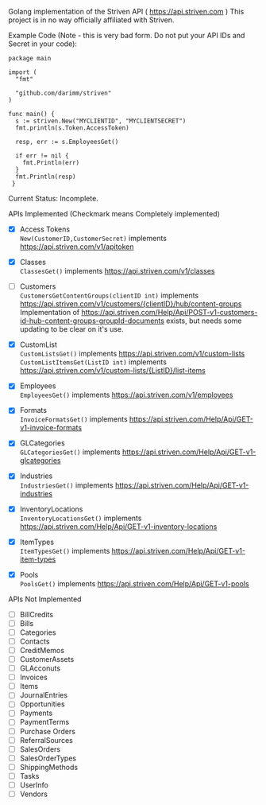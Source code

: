 Golang implementation of the Striven API ( https://api.striven.com ) 
This project is in no way officially affiliated with Striven.

Example Code (Note - this is very bad form. Do not put your API IDs and Secret in your code): 
```
package main

import (
  "fmt"
  
  "github.com/darimm/striven"
)

func main() {
  s := striven.New("MYCLIENTID", "MYCLIENTSECRET")
  fmt.println(s.Token.AccessToken)
 
  resp, err := s.EmployeesGet()
  
  if err != nil {
    fmt.Println(err)
  }
  fmt.Println(resp)
 }
 ```

Current Status: Incomplete.

APIs Implemented (Checkmark means Completely implemented)

- [X] Access Tokens  
`New(CustomerID,CustomerSecret)` implements https://api.striven.com/v1/apitoken  
- [X] Classes  
`ClassesGet()` implements https://api.striven.com/v1/classes  
- [ ] Customers  
`CustomersGetContentGroups(clientID int)` implements https://api.striven.com/v1/customers/{clientID}/hub/content-groups  
Implementation of https://api.striven.com/Help/Api/POST-v1-customers-id-hub-content-groups-groupId-documents exists, but needs some updating to be clear on it's use.  
- [X] CustomList  
`CustomListsGet()` implements https://api.striven.com/v1/custom-lists  
`CustomListItemsGet(ListID int)` implements https://api.striven.com/v1/custom-lists/{ListID}/list-items  
- [X] Employees  
`EmployeesGet()` implements https://api.striven.com/v1/employees  
- [X] Formats  
`InvoiceFormatsGet()` implements https://api.striven.com/Help/Api/GET-v1-invoice-formats  
- [X] GLCategories  
`GLCategoriesGet()` implements https://api.striven.com/Help/Api/GET-v1-glcategories  
- [X] Industries  
`IndustriesGet()` implements https://api.striven.com/Help/Api/GET-v1-industries  
- [X] InventoryLocations  
`InventoryLocationsGet()` implements https://api.striven.com/Help/Api/GET-v1-inventory-locations  
- [X] ItemTypes  
`ItemTypesGet()` implements https://api.striven.com/Help/Api/GET-v1-item-types  
- [X] Pools  
`PoolsGet()` implements https://api.striven.com/Help/Api/GET-v1-pools  


APIs Not Implemented

- [ ] BillCredits  
- [ ] Bills  
- [ ] Categories  
- [ ] Contacts  
- [ ] CreditMemos  
- [ ] CustomerAssets  
- [ ] GLAcconuts  
- [ ] Invoices  
- [ ] Items  
- [ ] JournalEntries  
- [ ] Opportunities  
- [ ] Payments  
- [ ] PaymentTerms  
- [ ] Purchase Orders  
- [ ] ReferralSources  
- [ ] SalesOrders  
- [ ] SalesOrderTypes  
- [ ] ShippingMethods  
- [ ] Tasks  
- [ ] UserInfo  
- [ ] Vendors  
